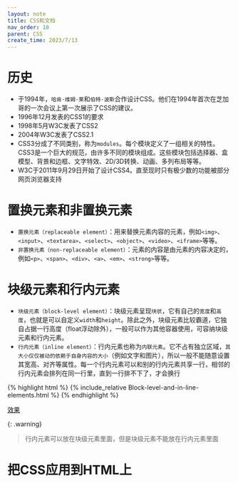 ```yaml
---
layout: note
title: CSS和文档
nav_order: 10
parent: CSS
create_time: 2023/7/13
---
```


# 历史

- 于1994年，`哈肯·维姆·莱`和`伯特·波斯`合作设计CSS。他们在1994年首次在芝加哥的一次会议上第一次展示了CSS的建议。
- 1996年12月发表的CSS1的要求
- 1998年5月W3C发表了CSS2
- 2004年W3C发表了CSS2.1
- CSS3分成了不同类别，称为`modules`。每个模块定义了一组相关的特性。CSS3是一个巨大的规范，由许多不同的模块组成。这些模块包括选择器、盒模型、背景和边框、文字特效、2D/3D转换、动画、多列布局等等。
- W3C于2011年9月29日开始了设计CSS4。直至现时只有极少数的功能被部分网页浏览器支持

# 置换元素和非置换元素

- `置换元素（replaceable element）`：用来替换元素内容的元素，例如`<img>`、`<input>`、`<textarea>`、`<select>`、`<object>`、`<video>`、`<iframe>`等等。
- `非置换元素（non-replaceable element）`：元素的内容是由元素的内容决定的，例如`<p>`、`<span>`、`<div>`、`<a>`、`<em>`、`<strong>`等等。

# 块级元素和行内元素

- `块级元素（block-level element）`：块级元素呈现`块状`，它有自己的`宽度`和`高度`，也就是可以自定义`width`和`height`。除此之外，块级元素比较霸道，它独自占据一行高度（float浮动除外），一般可以作为其他容器使用，可容纳块级元素和行内元素。
- `行内元素（inline element）`：行内元素也称为`内联元素`。它不占有独立区域，`其大小仅仅被动的依赖于自身内容的大小`（例如文字和图片），所以一般不能随意设置其宽高、对齐等属性。每一个行内元素可以和别的行内元素共享一行，相邻的行内元素会排列在同一行里，直到一行排不下了，才会换行

{% highlight html %}
{% include_relative Block-level-and-in-line-elements.html %}
{% endhighlight %}

[效果](Block-level-and-in-line-elements.html)

{: .warning}
> 行内元素可以放在块级元素里面，但是块级元素不能放在行内元素里面

# 把CSS应用到HTML上


